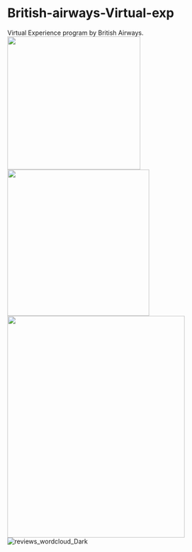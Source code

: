 # British-airways-Virtual-exp
Virtual Experience program by British Airways.
<img src="https://user-images.githubusercontent.com/79035539/212810250-b8e9ab45-59a3-4374-b403-ca8f13371854.png" width=300 height=300>
<img src="https://user-images.githubusercontent.com/79035539/212810252-a23a7646-103f-4513-9f3b-e34a7f30a9d6.png" width=320 height=330><br>
<img src="https://user-images.githubusercontent.com/79035539/212810363-9ea8d75a-8498-49a8-a08c-ff726b80546f.png" width=400 height=500>
![reviews_wordcloud_Dark](https://user-images.githubusercontent.com/79035539/212810400-bed0398a-f56e-4f6d-8776-591e01e586c2.png)
